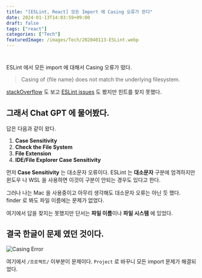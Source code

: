 ```yaml
---
title: "[ESLint, React] 모든 Import 에 Casing 오류가 뜬다"
date: 2024-01-13T14:03:59+09:00
draft: false
tags: ["react"]
categories: ["Tech"]
featuredImage: /images/Tech/202040113-ESLint.webp
---
```


#
ESLint 에서 모든 import 에 대해서 Casing 오류가 떴다.
> Casing of {file name} does not match the underlying filesystem.

[stackOverflow](https://stackoverflow.com/questions/63254383/casing-of-types-does-not-match-the-underlying-filesystem) 도 보고 [ESLint issues](https://github.com/microsoft/vscode-eslint/issues/1130) 도 봤지만 힌트를 찾지 못했다.

## 그래서 **Chat GPT** 에 물어봤다.

답은 다음과 같이 왔다.
1. **Case Sensitivity**
2. **Check the File System**
3. **File Extension**
4. **IDE/File Explorer Case Sensitivity**

먼저 **Case Sensitivity** 는 대소문자 오류이다. ESLint 는 **대소문자** 구분에 엄격하지만 윈도우 나 WSL 을 사용하면 이것이 구분이 안되는 경우도 있다고 한다.

그러나 나는 Mac 을 사용중이고 아무리 생각해도 대소문자 오류는 아닌 듯 했다. finder 로 봐도 파일 이름에는 문제가 없었다.

여기에서 답을 찾지는 못했지만 단서는 **파일 이름**이나 **파일 시스템** 에 있었다. 

## 결국 한글이 문제 였던 것이다.

![Casing Error](/images/Tech/20240113-1.png "{width: 100%}")  

여기에서 `/프로젝트/` 이부분이 문제이다. `Project` 로 바꾸니 모든 import 문제가 해결되었다.
